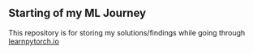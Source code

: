 ## Starting of my ML Journey

This repository is for storing my solutions/findings while going through [learnpytorch.io](learnpytorch.io)

